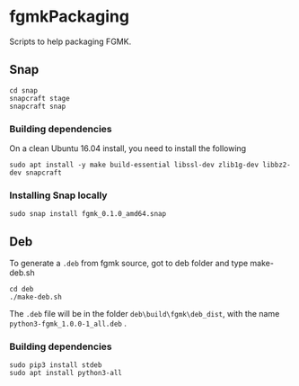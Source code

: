 # fgmkPackaging
Scripts to help packaging FGMK.

## Snap

    cd snap
    snapcraft stage
    snapcraft snap

### Building dependencies

On a clean Ubuntu 16.04 install, you need to install the following

    sudo apt install -y make build-essential libssl-dev zlib1g-dev libbz2-dev snapcraft


### Installing Snap locally

    sudo snap install fgmk_0.1.0_amd64.snap


## Deb

To generate a `.deb` from fgmk source, got to deb folder and type make-deb.sh

    cd deb
    ./make-deb.sh

The `.deb` file will be in the folder `deb\build\fgmk\deb_dist`, with the name
`python3-fgmk_1.0.0-1_all.deb` .


### Building dependencies

    sudo pip3 install stdeb
    sudo apt install python3-all
